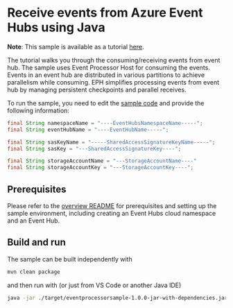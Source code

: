 # Receive events from Azure Event Hubs using Java

**Note**: This sample is available as a tutorial [here](https://docs.microsoft.com/azure/event-hubs/event-hubs-java-get-started-receive-eph).

The tutorial walks you through the consuming/receiving events from event hub. The sample uses Event Processor Host for consuming the events. Events in an event hub are distributed in various partitions to achieve parallelism while consuming. EPH simplifies processing events from event hub by managing persistent checkpoints and parallel receives. 

To run the sample, you need to edit the [sample code](src/main/java/com/microsoft/azure/eventhubs/samples/eventprocessorsample/SimpleReceive.java) and provide the following information:

```java
final String namespaceName = "----EventHubsNamespaceName-----";
final String eventHubName = "----EventHubName-----";

final String sasKeyName = "-----SharedAccessSignatureKeyName-----";
final String sasKey = "---SharedAccessSignatureKey----";

final String storageAccountName = "---StorageAccountName----"
final String storageAccountKey = "---StorageAccountKey----";
```

## Prerequisites

Please refer to the [overview README](../../README.md) for prerequisites and setting up the sample environment, including creating an Event Hubs cloud namespace and an Event Hub.

## Build and run

The sample can be built independently with 

```bash
mvn clean package
```

and then run with (or just from VS Code or another Java IDE)

```bash
java -jar ./target/eventprocessorsample-1.0.0-jar-with-dependencies.jar
```
